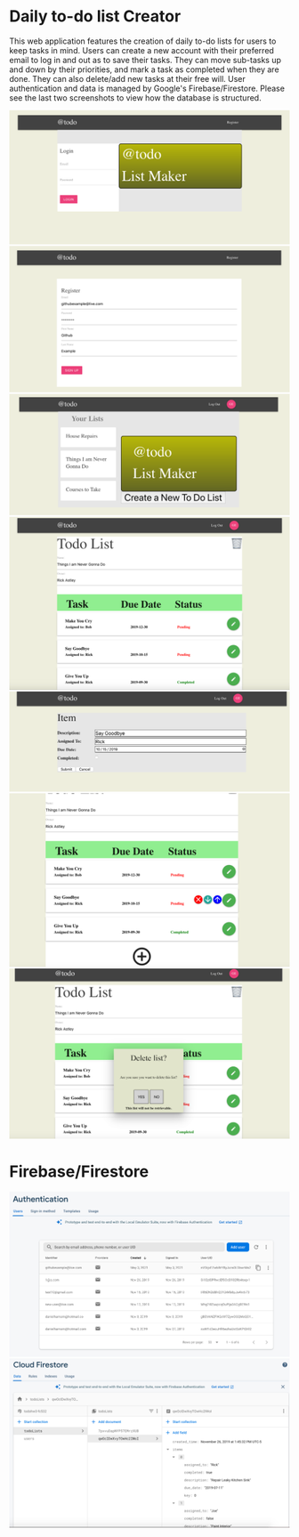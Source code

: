 # Daily to-do list Creator

This web application features the creation of daily to-do lists for users to keep tasks in mind. Users can create a new account with their preferred email to log 
in and out as to save their tasks. They can move sub-tasks up and down by their priorities, and mark a task as completed when they are done. They can also 
delete/add new tasks at their free will. User authentication and data is managed by Google's Firebase/Firestore. Please see the last two screenshots to view how
the database is structured.

![](images/todolist1.png)
![](images/todolist2.png)
![](images/todolist3.png)
![](images/todolist4.png)
![](images/todolist5.png)
![](images/todolist6.png)
![](images/todolist7.png)

# Firebase/Firestore

![](images/todolist8.png)
![](images/todolist9.png)
